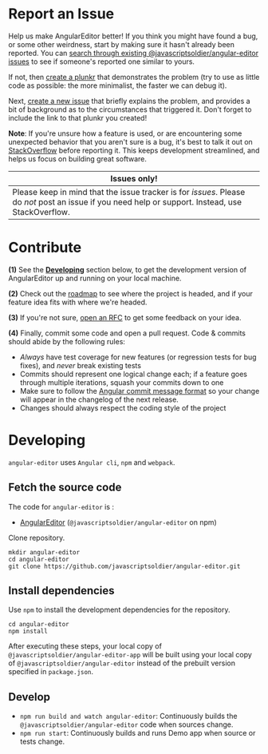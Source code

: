 
# Report an Issue

Help us make AngularEditor better! If you think you might have found a bug, or some other weirdness, start by making sure
it hasn't already been reported. You can [search through existing @javascriptsoldier/angular-editor issues](https://github.com/javascriptsoldier/angular-editor/issues)
to see if someone's reported one similar to yours.

If not, then [create a plunkr](http://bit.ly/UIR-Plunk) that demonstrates the problem (try to use as little code
as possible: the more minimalist, the faster we can debug it).

Next, [create a new issue](https://github.com/javascriptsoldier/angular-editor/issues/new) that briefly explains the problem,
and provides a bit of background as to the circumstances that triggered it. Don't forget to include the link to
that plunkr you created!

**Note**: If you're unsure how a feature is used, or are encountering some unexpected behavior that you aren't sure
is a bug, it's best to talk it out on
[StackOverflow](http://stackoverflow.com/questions/ask?tags=angular,@javascriptsoldier/angular-editor) before reporting it. This
keeps development streamlined, and helps us focus on building great software.


Issues only! |
-------------|
Please keep in mind that the issue tracker is for *issues*. Please do *not* post an issue if you need help or support. Instead, use StackOverflow. |

# Contribute

**(1)** See the **[Developing](#developing)** section below, to get the development version of AngularEditor up and running on your local machine.

**(2)** Check out the [roadmap](https://github.com/javascriptsoldier/angular-editor/milestones) to see where the project is headed, and if your feature idea fits with where we're headed.

**(3)** If you're not sure, [open an RFC](https://github.com/javascriptsoldier/angular-editor/issues/new?title=RFC:%20My%20idea) to get some feedback on your idea.

**(4)** Finally, commit some code and open a pull request. Code & commits should abide by the following rules:

- *Always* have test coverage for new features (or regression tests for bug fixes), and *never* break existing tests
- Commits should represent one logical change each; if a feature goes through multiple iterations, squash your commits down to one
- Make sure to follow the [Angular commit message format](https://github.com/angular/angular.js/blob/master/CONTRIBUTING.md#commit-message-format) so your change will appear in the changelog of the next release.
- Changes should always respect the coding style of the project



# Developing

`angular-editor` uses <code>Angular cli</code>, <code>npm</code> and <code>webpack</code>.

## Fetch the source code

The code for `angular-editor` is :

* [AngularEditor](https://github.com/javascriptsoldier/angular-editor) (`@javascriptsoldier/angular-editor` on npm)

Clone repository.

```
mkdir angular-editor
cd angular-editor
git clone https://github.com/javascriptsoldier/angular-editor.git
```

## Install dependencies

Use `npm` to install the development dependencies for the repository.

```
cd angular-editor
npm install
```

After executing these steps, your local copy of `@javascriptsoldier/angular-editor-app` will be built using your local copy of `@javascriptsoldier/angular-editor`
instead of the prebuilt version specified in `package.json`.

## Develop

* `npm run build and watch angular-editor`: Continuously builds the `@javascriptsoldier/angular-editor` code when sources change.
* `npm run start`: Continuously builds and runs Demo app when source or tests change.
